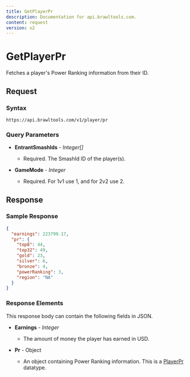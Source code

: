 ```yaml
---
title: GetPlayerPr
description: Documentation for api.brawltools.com.
content: request
version: v2
---
```


# GetPlayerPr

Fetches a player's Power Ranking information from their ID.

## Request

### Syntax

`https://api.brawltools.com/v1/player/pr`

### Query Parameters

- **EntrantSmashIds** - _Integer[]_
  - Required. The SmashId ID of the player(s).

- **GameMode** - _Integer_
  - Required. For 1v1 use 1, and for 2v2 use 2.

## Response

### Sample Response

```json
{
  "earnings": 223799.17,
  "pr": {
    "top8": 44,
    "top32": 49,
    "gold": 23,
    "silver": 6,
    "bronze": 4,
    "powerRanking": 3,
    "region": "NA"
  }
}
```

### Response Elements

This response body can contain the following fields in JSON.

- **Earnings** - _Integer_
  - The amount of money the player has earned in USD.

- **Pr** - Object
  - An object containing Power Ranking information. This is a <a href="../../datatypes/playerpr">PlayerPr</a> datatype.
